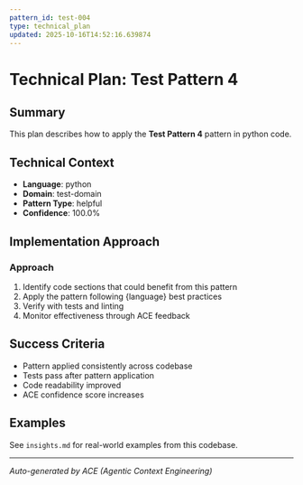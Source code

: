 ```yaml
---
pattern_id: test-004
type: technical_plan
updated: 2025-10-16T14:52:16.639874
---
```

# Technical Plan: Test Pattern 4

## Summary

This plan describes how to apply the **Test Pattern 4** pattern in python code.

## Technical Context

- **Language**: python
- **Domain**: test-domain
- **Pattern Type**: helpful
- **Confidence**: 100.0%

## Implementation Approach

### Approach

1. Identify code sections that could benefit from this pattern
2. Apply the pattern following {language} best practices
3. Verify with tests and linting
4. Monitor effectiveness through ACE feedback

## Success Criteria

- Pattern applied consistently across codebase
- Tests pass after pattern application
- Code readability improved
- ACE confidence score increases

## Examples

See `insights.md` for real-world examples from this codebase.

---

*Auto-generated by ACE (Agentic Context Engineering)*
